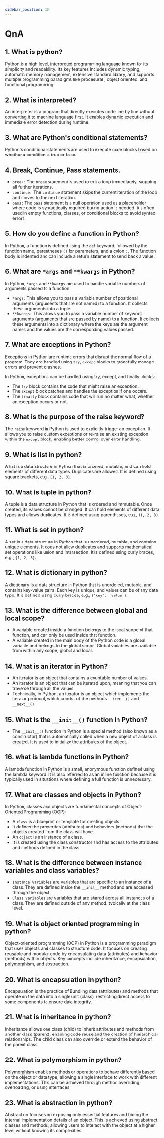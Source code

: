 ```yaml
---
sidebar_position: 10
---
```


# QnA

## 1. What is python?

Python is a high level, interpreted programming language known for its simplicity and readability. Its key features includes dynamic typing, automatic memory management, extensive standard library, and supports multiple programming paradigms like procedural , object oriented, and functional programming.

## 2. What is interpreted?

An interpreter is a program that directly executes code line by line without converting it to machine language first. It enables dynamic execution and immediate error detection during runtime.

## 3. What are Python's conditional statements?

Python's conditional statements are used to execute code blocks based on whether a condition is true or false.

## 4. Break, Continue, Pass statements.

- `break:` The `break` statement is used to exit a loop immediately, stopping all further iterations.
- `continue:` The `continue` statement skips the current iteration of the loop and moves to the next iteration.
- `pass:` The `pass` statement is a null operation used as a placeholder where code is syntactically required but no action is needed. It's often used in empty functions, classes, or conditional blocks to avoid syntax errors.

## 5. How do you define a function in Python?

In Python, a function is defined using the `def` keyword, followed by the function name, parentheses `()` for parameters, and a colon `:`. The function body is indented and can include a return statement to send back a value.

## 6. What are `*args` and `**kwargs` in Python?

In Python, `*args` and `**kwargs` are used to handle variable numbers of arguments passed to a function.

- `*args:` This allows you to pass a variable number of positional arguments (arguments that are not named) to a function. It collects these arguments into a tuple.
- `**kwargs:` This allows you to pass a variable number of keyword arguments (arguments that are passed by name) to a function. It collects these arguments into a dictionary where the keys are the argument names and the values are the corresponding values passed.

## 7. What are exceptions in Python?

Exceptions in Python are runtime errors that disrupt the normal flow of a program. They are handled using `try`, `except` blocks to gracefully manage errors and prevent crashes.

In Python, exceptions can be handled using try, except, and finally blocks:

- The `try` block contains the code that might raise an exception.
- The `except` block catches and handles the exception if one occurs.
- The `finally` block contains code that will run no matter what, whether an exception occurs or not.

## 8. What is the purpose of the raise keyword?

The `raise` keyword in Python is used to explicitly trigger an exception. It allows you to raise custom exceptions or re-raise an existing exception within the `except` block, enabling better control over error handling.

## 9. What is list in python?

A list is a data structure in Python that is ordered, mutable, and can hold elements of different data types. Duplicates are allowed. It is defined using square brackets, e.g., `[1, 2, 3]`.

## 10. What is tuple in python?

A tuple is a data structure in Python that is ordered and immutable. Once created, its values cannot be changed. It can hold elements of different data types and allows duplicates. It is defined using parentheses, e.g., `(1, 2, 3)`.

## 11. What is set in python?

A set is a data structure in Python that is unordered, mutable, and contains unique elements. It does not allow duplicates and supports mathematical set operations like union and intersection. It is defined using curly braces, e.g., `{1, 2, 3}`.

## 12. What is dictionary in python?

A dictionary is a data structure in Python that is unordered, mutable, and contains key-value pairs. Each key is unique, and values can be of any data type. It is defined using curly braces, e.g., `{'key': 'value'}`.

## 13. What is the difference between global and local scope?

- A variable created inside a function belongs to the local scope of that function, and can only be used inside that function.
- A variable created in the main body of the Python code is a global variable and belongs to the global scope. Global variables are available from within any scope, global and local.

## 14. What is an iterator in Python?

- An iterator is an object that contains a countable number of values.
- An iterator is an object that can be iterated upon, meaning that you can traverse through all the values.
- Technically, in Python, an iterator is an object which implements the iterator protocol, which consist of the methods `__iter__()` and `__next__()`.

## 15. What is the `__init__()` function in Python?

- The `__init__()` function in Python is a special method (also known as a constructor) that is automatically called when a new object of a class is created. It is used to initialize the attributes of the object.

## 16. what is lambda functions in Python?

A lambda function in Python is a small, anonymous function defined using the lambda keyword. It is also referred to as an inline function because it is typically used in situations where defining a full function is unnecessary.

## 17. What are classes and objects in Python?

In Python, classes and objects are fundamental concepts of Object-Oriented Programming (OOP):

- A `class` is a blueprint or template for creating objects.
- It defines the properties (attributes) and behaviors (methods) that the objects created from the class will have.
- An `object` is an instance of a class.
- It is created using the class constructor and has access to the attributes and methods defined in the class.

## 18. What is the difference between instance variables and class variables?

- `Instance variables` are variables that are specific to an instance of a class. They are defined inside the `__init__` method and are accessed through the object.
- `Class variables` are variables that are shared across all instances of a class. They are defined outside of any method, typically at the class level.

## 19. What is object oriented programming in python?

Object-oriented programming (OOP) in Python is a programming paradigm that uses objects and classes to structure code. It focuses on creating reusable and modular code by encapsulating data (attributes) and behavior (methods) within objects. Key concepts include inheritance, encapsulation, polymorphism, and abstraction.

## 20. What is encapsulation in python?

Encapsulation is the practice of Bundling data (attributes) and methods that operate on the data into a single unit (class), restricting direct access to some components to ensure data integrity.

## 21. What is inheritance in python?

Inheritance allows one class (child) to inherit attributes and methods from another class (parent), enabling code reuse and the creation of hierarchical relationships. The child class can also override or extend the behavior of the parent class.

## 22. What is polymorphism in python?

Polymorphism enables methods or operations to behave differently based on the object or data type, allowing a single interface to work with different implementations. This can be achieved through method overriding, overloading, or using interfaces.

## 23. What is abstraction in python?

Abstraction focuses on exposing only essential features and hiding the internal implementation details of an object. This is achieved using abstract classes and methods, allowing users to interact with the object at a higher level without knowing its complexities.
